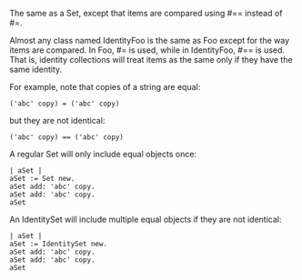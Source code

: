 The same as a Set, except that items are compared using #== instead of #=.

Almost any class named IdentityFoo is the same as Foo except for the way items are compared.  In Foo, #= is used, while in IdentityFoo, #== is used.  That is, identity collections will treat items as the same only if they have the same identity.

For example, note that copies of a string are equal:

	('abc' copy) = ('abc' copy)

but they are not identical:

	('abc' copy) == ('abc' copy)

A regular Set will only include equal objects once:

	| aSet |
	aSet := Set new.
	aSet add: 'abc' copy.
	aSet add: 'abc' copy.
	aSet


An IdentitySet will include multiple equal objects if they are not identical:

	| aSet |
	aSet := IdentitySet new.
	aSet add: 'abc' copy.
	aSet add: 'abc' copy.
	aSet
